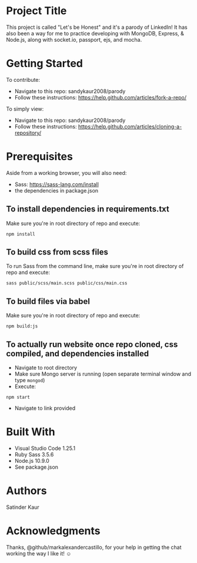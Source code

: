 # Project Title
This project is called "Let's be Honest" and it's a parody of LinkedIn! It has also been a way for me to practice developing with MongoDB, Express, & Node.js, along with socket.io, passport, ejs, and mocha.  

# Getting Started
To contribute:
- Navigate to this repo: sandykaur2008/parody
- Follow these instructions: https://help.github.com/articles/fork-a-repo/

To simply view: 
- Navigate to this repo: sandykaur2008/parody
- Follow these instructions: https://help.github.com/articles/cloning-a-repository/

# Prerequisites
Aside from a working browser, you will also need:

- Sass: https://sass-lang.com/install 
- the dependencies in package.json

## To install dependencies in requirements.txt
Make sure you're in root directory of repo and execute:

```npm install```

## To build css from scss files
To run Sass from the command line, make sure you're in root directory of repo and execute:

```sass public/scss/main.scss public/css/main.css```

## To build files via babel
Make sure you're in root directory of repo and execute:

```npm build:js ```

## To actually run website once repo cloned, css compiled, and dependencies installed
- Navigate to root directory
- Make sure Mongo server is running (open separate terminal window and type ``` mongod ```)
- Execute: 

```npm start```

- Navigate to link provided 

# Built With
- Visual Studio Code 1.25.1
- Ruby Sass 3.5.6 
- Node.js 10.9.0
- See package.json

# Authors
Satinder Kaur 

# Acknowledgments
Thanks, @github/markalexandercastillo, for your help in getting the chat working the way I like it!
:relaxed: 

